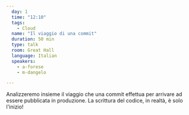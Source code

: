 ```yaml
---
  day: 1
  time: "12:10"
  tags:
    - Cloud
  name: "Il viaggio di una commit"
  duration: 50 min
  type: talk
  room: Great Hall
  language: Italian
  speakers:
    - a-forese
    - m-dangelo

---
```

Analizzeremo insieme il viaggio che una commit effettua per arrivare ad essere pubblicata in produzione. La scrittura del codice, in realtà, è solo l'inizio!
  
